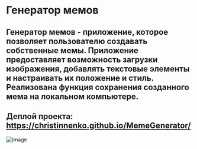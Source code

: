 # Генератор мемов 

## Генератор мемов - приложение, которое позволяет пользователю создавать собственные мемы. Приложение предоставляет возможность загрузки изображения, добавлять текстовые элементы и настраивать их положение и стиль. Реализована функция сохранения созданного мема на локальном компьютере.

## Деплой проекта: https://christinnenko.github.io/MemeGenerator/

![image](https://github.com/Christinnenko/MemeGenerator/assets/135636897/5dde3244-7c8f-483d-b1b7-637f2a9c1898)


